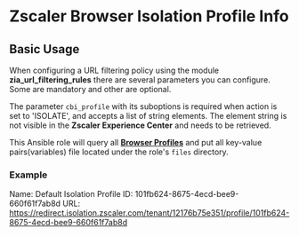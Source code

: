 # Zscaler Browser Isolation Profile Info

## Basic Usage

When configuring a URL filtering policy using the module **zia_url_filtering_rules** there are several parameters you can configure. Some are mandatory and other are optional.

The parameter `cbi_profile` with its suboptions is required when action is set to 'ISOLATE', and accepts a list of string elements. The element string is not visible in the **Zscaler Experience Center** and needs to be retrieved.

This Ansible role will query all [**Browser Profiles**](https://console.zscaler.com/internet-saas#administration/browser-isolation) and put all key-value pairs(variables) file located under the role's `files` directory.

### Example

Name: Default Isolation Profile
ID: 101fb624-8675-4ecd-bee9-660f61f7ab8d
URL: https://redirect.isolation.zscaler.com/tenant/12176b75e351/profile/101fb624-8675-4ecd-bee9-660f61f7ab8d

